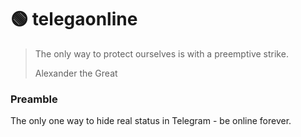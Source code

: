 # 🟢 telegaonline

> The only way to protect ourselves is with a preemptive strike.
> 
> Alexander the Great

### Preamble

The only one way to hide real status in Telegram - be online forever.

